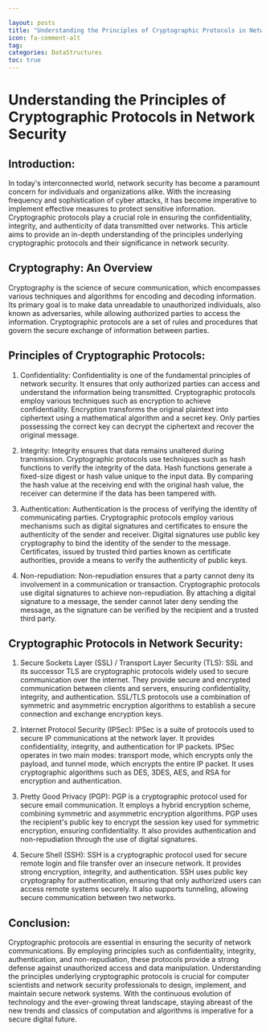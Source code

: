 ```yaml
---

layout: posts
title: "Understanding the Principles of Cryptographic Protocols in Network Security"
icon: fa-comment-alt
tag:      
categories: DataStructures
toc: true
---
```




# Understanding the Principles of Cryptographic Protocols in Network Security

## Introduction:
In today's interconnected world, network security has become a paramount concern for individuals and organizations alike. With the increasing frequency and sophistication of cyber attacks, it has become imperative to implement effective measures to protect sensitive information. Cryptographic protocols play a crucial role in ensuring the confidentiality, integrity, and authenticity of data transmitted over networks. This article aims to provide an in-depth understanding of the principles underlying cryptographic protocols and their significance in network security.

## Cryptography: An Overview
Cryptography is the science of secure communication, which encompasses various techniques and algorithms for encoding and decoding information. Its primary goal is to make data unreadable to unauthorized individuals, also known as adversaries, while allowing authorized parties to access the information. Cryptographic protocols are a set of rules and procedures that govern the secure exchange of information between parties.

## Principles of Cryptographic Protocols:
1. Confidentiality:
Confidentiality is one of the fundamental principles of network security. It ensures that only authorized parties can access and understand the information being transmitted. Cryptographic protocols employ various techniques such as encryption to achieve confidentiality. Encryption transforms the original plaintext into ciphertext using a mathematical algorithm and a secret key. Only parties possessing the correct key can decrypt the ciphertext and recover the original message.

2. Integrity:
Integrity ensures that data remains unaltered during transmission. Cryptographic protocols use techniques such as hash functions to verify the integrity of the data. Hash functions generate a fixed-size digest or hash value unique to the input data. By comparing the hash value at the receiving end with the original hash value, the receiver can determine if the data has been tampered with.

3. Authentication:
Authentication is the process of verifying the identity of communicating parties. Cryptographic protocols employ various mechanisms such as digital signatures and certificates to ensure the authenticity of the sender and receiver. Digital signatures use public key cryptography to bind the identity of the sender to the message. Certificates, issued by trusted third parties known as certificate authorities, provide a means to verify the authenticity of public keys.

4. Non-repudiation:
Non-repudiation ensures that a party cannot deny its involvement in a communication or transaction. Cryptographic protocols use digital signatures to achieve non-repudiation. By attaching a digital signature to a message, the sender cannot later deny sending the message, as the signature can be verified by the recipient and a trusted third party.

## Cryptographic Protocols in Network Security:
1. Secure Sockets Layer (SSL) / Transport Layer Security (TLS):
SSL and its successor TLS are cryptographic protocols widely used to secure communication over the internet. They provide secure and encrypted communication between clients and servers, ensuring confidentiality, integrity, and authentication. SSL/TLS protocols use a combination of symmetric and asymmetric encryption algorithms to establish a secure connection and exchange encryption keys.

2. Internet Protocol Security (IPSec):
IPSec is a suite of protocols used to secure IP communications at the network layer. It provides confidentiality, integrity, and authentication for IP packets. IPSec operates in two main modes: transport mode, which encrypts only the payload, and tunnel mode, which encrypts the entire IP packet. It uses cryptographic algorithms such as DES, 3DES, AES, and RSA for encryption and authentication.

3. Pretty Good Privacy (PGP):
PGP is a cryptographic protocol used for secure email communication. It employs a hybrid encryption scheme, combining symmetric and asymmetric encryption algorithms. PGP uses the recipient's public key to encrypt the session key used for symmetric encryption, ensuring confidentiality. It also provides authentication and non-repudiation through the use of digital signatures.

4. Secure Shell (SSH):
SSH is a cryptographic protocol used for secure remote login and file transfer over an insecure network. It provides strong encryption, integrity, and authentication. SSH uses public key cryptography for authentication, ensuring that only authorized users can access remote systems securely. It also supports tunneling, allowing secure communication between two networks.

## Conclusion:
Cryptographic protocols are essential in ensuring the security of network communications. By employing principles such as confidentiality, integrity, authentication, and non-repudiation, these protocols provide a strong defense against unauthorized access and data manipulation. Understanding the principles underlying cryptographic protocols is crucial for computer scientists and network security professionals to design, implement, and maintain secure network systems. With the continuous evolution of technology and the ever-growing threat landscape, staying abreast of the new trends and classics of computation and algorithms is imperative for a secure digital future.
